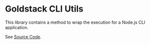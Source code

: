 # Goldstack CLI Utils

This library contains a method to wrap the execution for a Node.js CLI application.

See [Source Code](https://github.com/goldstack/goldstack-lib/blob/master/packages/utils-cli/src/utilsCli.ts).